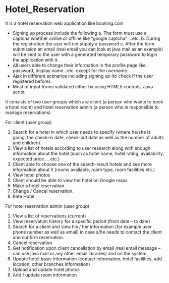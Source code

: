 # Hotel_Reservation
It is a hotel reservation web application like booking.com

- Signing up process include the following
a. The form must use a captcha whether online or offline like “google captcha” …etc.
b. During the registration the user will not supply a password
c. After the form submission an email (real email you can look at java mail as an example) will be sent to the user with a generated temporary password to login the application with it.
- All users able to change their information in the profile page like password, display name…etc. except for the username.
- Ajax in different scenarios including signing up (to check if the user registered before).
- Most of input forms validated either by using HTML5 controls, Java script

It consists of two user groups which are client (a person who wants to book a hotel room) and hotel reservation admin (a person who is responsible to manage reservations)

For client (user group)
1. Search for a hotel in which user needs to specify (where he/she is going, the check-in date, check-out date as well as the number of adults and children).
2. View a list of hotels according to user research along with enough information about the hotel (such as hotel name, hotel rating, availability, expected price ... etc.)
3. Client able to choose one of the search-result hotels and see more information about it (rooms available, room type, room facilities etc.)
4. View hotel photos
5. Client should be able to view the hotel on Google maps
6. Make a hotel reservation.
7. Change / Cancel reservation.
8. Rate Hotel


For hotel reservation admin (user group)
1. View a list of reservations (current)
2. View reservation history for a specific period (from date – to date)
3. Search for a client and view his / her information (for example user phone number as well as email) in case s/he needs to contact the client and confirm reservation.
4. Cancel reservation
5. Get notification upon client cancellation by email (real email message – can use java mail or any other email libraries) and on the system
6. Update hotel basic information (contact information, hotel facilities, add location, other branches information)
7. Upload and update hotel photos
8. Add / update room information
